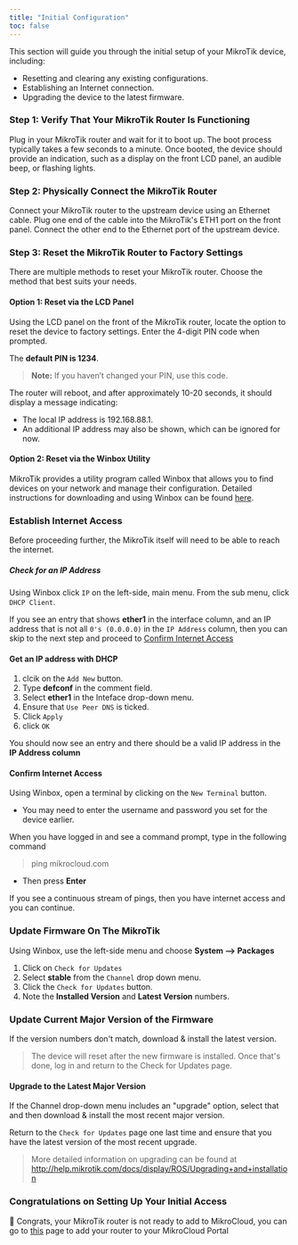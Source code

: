 ```yaml
---
title: "Initial Configuration"
toc: false
---
```


This section will guide you through the initial setup of your MikroTik device, including:

* Resetting and clearing any existing configurations.
* Establishing an Internet connection.
* Upgrading the device to the latest firmware.

### Step 1: Verify That Your MikroTik Router Is Functioning

Plug in your MikroTik router and wait for it to boot up. The boot process typically takes a few seconds to a minute.
Once booted, the device should provide an indication, such as a display on the front LCD panel, an audible beep, or flashing lights.

### Step 2: Physically Connect the MikroTik Router

Connect your MikroTik router to the upstream device using an Ethernet cable.
Plug one end of the cable into the MikroTik's ETH1 port on the front panel.
Connect the other end to the Ethernet port of the upstream device.

### Step 3: Reset the MikroTik Router to Factory Settings

There are multiple methods to reset your MikroTik router. Choose the method that best suits your needs.

#### Option 1: Reset via the LCD Panel

Using the LCD panel on the front of the MikroTik router, locate the option to reset the device to factory settings.
Enter the 4-digit PIN code when prompted.

The **default PIN is 1234**.
> **Note:** If you haven’t changed your PIN, use this code.

The router will reboot, and after approximately 10-20 seconds, it should display a message indicating:
* The local IP address is 192.168.88.1.
* An additional IP address may also be shown, which can be ignored for now.

#### Option 2: Reset via the Winbox Utility

MikroTik provides a utility program called Winbox that allows you to find devices on your network and manage their configuration.
Detailed instructions for downloading and using Winbox can be found [here](https://help.mikrotik.com/docs/display/ROS/Management+Tools).


### Establish Internet Access
Before proceeding further, the MikroTik itself will need to be able to reach the internet.

##### Check for an IP Address
Using Winbox click ```IP``` on the left-side, main menu. From the sub menu, click ```DHCP Client```.

If you see an entry that shows **ether1** in the interface column, and an IP address that is not all ```0's (0.0.0.0)``` in the ```IP Address``` column, then you can skip to the next step and proceed to [Confirm Internet Access](#confirm-internet-access)

#### Get an IP address with DHCP
1. clcik on the ```Add New``` button.
2. Type **defconf** in the comment field.
3. Select **ether1** in the Inteface drop-down menu.
4. Ensure that ```Use Peer DNS``` is ticked.
5. Click ```Apply```
6. click ```OK```

You should now see an entry and there should be a valid IP address in the **IP Address column**

#### Confirm Internet Access
Using Winbox, open a terminal by clicking on the ```New Terminal``` button.
* You may need to enter the username and password you set for the device earlier.

When you have logged in and see a command prompt, type in the following command

>ping mikrocloud.com
* Then press **Enter**

If you see a continuous stream of pings, then you have internet access and you can continue.

### Update Firmware On The MikroTik
Using Winbox, use the left-side menu and choose **System --> Packages**

1. Click on ```Check for Updates```
2. Select **stable** from the ```Channel``` drop down menu.
3. Click the ```Check for Updates``` button.
4. Note the **Installed Version** and **Latest Version** numbers.

### Update Current Major Version of the Firmware
If the version numbers don't match, download & install the latest version.
> The device will reset after the new firmware is installed. Once that's done, log in and return to the Check for Updates page.

#### Upgrade to the Latest Major Version
If the Channel drop-down menu includes an "upgrade" option, select that and then download & install the most recent major version.

Return to the ```Check for Updates``` page one last time and ensure that you have the latest version of the most recent upgrade.

> More detailed information on upgrading can be found at http://help.mikrotik.com/docs/display/ROS/Upgrading+and+installation

### Congratulations on Setting Up Your Initial Access
🎉 Congrats, your MikroTik router is not ready to add to MikroCloud, you can go to [this](/documentation/getting-started/adding-your-first-router) page to add your router to your MikroCloud Portal